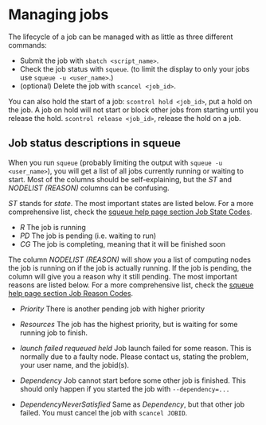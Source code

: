 # Managing jobs

The lifecycle of a job can be managed with as little as three different
commands:

- Submit the job with ``sbatch <script_name>``.
- Check the job status with ``squeue``. (to limit the display to only
   your jobs use ``squeue -u <user_name>``.)
- (optional) Delete the job with ``scancel <job_id>``.

You can also hold the start of a job: ``scontrol hold <job_id>``, put a hold on the job. A job on hold will not start or block other jobs from starting until you release the hold. ``scontrol release <job_id>``, release the hold on a job.


## Job status descriptions in squeue

When you run ``squeue`` (probably limiting the output with ``squeue -u <user_name>``), you will get a list of all jobs currently running or waiting to start. Most of the columns should be self-explaining, but the *ST* and *NODELIST (REASON)* columns can be confusing.

*ST* stands for *state*. The most important states are listed below. For a more comprehensive list, check the [squeue help page section Job State Codes](https://slurm.schedmd.com/squeue.html#lbAG).

- *R*  The job is running
- *PD*  The job is pending (i.e. waiting to run)
- *CG* The job is completing, meaning that it will be finished soon

The column *NODELIST (REASON)* will show you a list of computing nodes the job is running on if the job is actually running. If the job is pending, the column will give you a reason why it still pending. The most important reasons are listed below. For a more comprehensive list, check the [squeue help page section Job Reason Codes](https://slurm.schedmd.com/squeue.html#lbAF).

- *Priority*
  There is another pending job with higher priority
- *Resources*
  The job has the highest priority, but is waiting for some running job to finish.

- *launch failed requeued held*
  Job launch failed for some reason. This is normally due to a faulty node. Please contact us, stating the problem, your user name, and the jobid(s).
- *Dependency*
  Job cannot start before some other job is finished. This should only happen if you started the job with ``--dependency=...``
- *DependencyNeverSatisfied*
  Same as *Dependency*, but that other job failed. You must cancel the job with ``scancel JOBID``.
